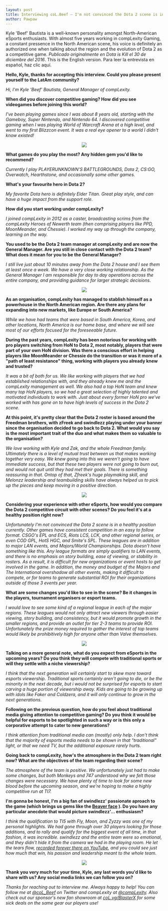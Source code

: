 ```yaml
---
layout: post
title: Interviewing coL.Beef — I'm not convinced the Dota 2 scene is in a healthy position
author: Pawpaw
---
```


Kyle 'Beef' Bautista is a well-known personality amongst North-American eSports enthusiasts. With almost five years working in compLexity Gaming, a constant pressence in the North American scene, his voice is definitely an authorized one when talking about the region and the evolution of Dota 2 as a competitive game. _Publicado originalmente en Dota is Kill el 30 de diciembre del 2016_. This is the English version. Para leer la entrevista en español, haz clic aquí.

**Hello, Kyle, thanks for accepting this interview. Could you please present yourself to the LatAm community?**

_Hi, I'm Kyle 'Beef' Bautista, General Manager of compLexity._

**When did you discover competitive gaming? How did you see videogames before joining this world?**

_I've been playing games since I was about 8 years old, starting with the Gameboy, Super Nintendo, and Nintendo 64. I discovered competitive gaming when I was playing World of Warcraft Arena at a high level, and went to my first Blizzcon event. It was a real eye opener to a world I didn't know existed!_

<p align="center">
  <img src="http://pawpaw.me/images/posts/beef1.jpg">
</p>

**What games do you play the most? Any hidden gem you'd like to recommend?**

_Currently I play PLAYERUNKNOWN'S BATTLEGROUNDS, Dota 2, CS:GO, Overwatch, Hearthstone, and occasionally some other games._

**What's your favourite hero in Dota 2?**

_My favorite Dota hero is definitely Elder Titan. Great play style, and can have a huge impact from the support role._

**How did you start working under compLexity?**

_I joined compLexity in 2012 as a caster, broadcasting scrims from the compLexity Heroes of Newerth team (then comprising players like PPD, MoonMeander, and Chessie). I worked my way up through the company, learning on the way._

**You used to be the Dota 2 team manager at compLexity and are now the General Manager. Are you still in close contact with the Dota 2 team? What does it mean for you to be the General Manager?**

_I still live just about 10 minutes away from the Dota 2 house and I see them at least once a week. We have a very close working relationship. As the General Manager I am responsible for day to day operations across the entire company, and providing guidance for larger strategic decisions._

<p align="center">
  <img src="http://pawpaw.me/images/posts/beef2.jpg">
</p>

**As an organisation, compLexity has managed to stablish himself as a powerhouse in the North American region. Are there any plans for expanding into new markets, like Europe or South America?**

_While we have had teams that were based in South America, Korea, and other locations, North America is our home base, and where we will see most of our efforts focused for the foreseeable future._

**During the past years, compLexity has been notorious for working with pro players switching from HoN to Dota 2, most notably, players that were part of your own HoN division. Was there a conscious effort in helping players like MoonMeander or Chessie do the transition or was it more of a "path of least resistance" thing, working with players you already knew and trusted?**

_It was a bit of both for us. We like working with players that we had established relationships with, and they already knew me and the compLexity management as well. We also had a top HoN team and knew many top HoN players, so we had a great selection of highly talented and motivated individuals to work with. Just about every former HoN pro we've worked with has gone on to have high levels of success in the Dota 2 scene._

**At this point, it's pretty clear that the Dota 2 roster is based around the Freedman brothers, with zFreek and swindlezz playing under your banner since the organisation decided to go back to Dota 2. What would you say is the most important trait of the duo and what makes them so valuable to the organisation?**

_We love working with Kyle and Zak, and the whole Freedman family. Ultimately there is a level of mutual trust between us that makes working together very easy. We knew going into this we weren't going to have immediate success, but that these two players were not going to burn out, and would not quit until they had met their goals. There is something reassuring in that. Ontop of that, Zfreek's huge playmaking skill, and Melonzz leadership and teambuilding skills have always helped us to pick up the pieces and keep moving in a positive direction._

<p align="center">
  <img src="http://pawpaw.me/images/posts/beef3.jpg">
</p>

**Considering your experience with other eSports, how would you compare the Dota 2 competitive circuit with other scenes? Do you feel it's at a healthy position right now?**

_Unfortunately I'm not convinced the Dota 2 scene is in a healthy position currently. Other games have consistent competition in an easy to follow format. CSGO's EPL and ECS, Riots LCS, LCK, and other regional series, or even COD GPL, HotS HGC, and Smite's SPL. These leagues are in addition to major LAN events, and Majors/World Championships. Dota doesn't have something like this. Any league formats are simply qualifiers to LAN events, and there is no emphasis on story building, ease of viewing, or stability in rosters. As a result, it is difficult for new organizations or event hosts to get involved in the game. In addition, the money and budget of the Majors and The International overshadow all other events, making it difficult to compete, or for teams to generate substantial ROI for their organizations outside of those 3 events per year._

**What are some changes you'd like to see in the scene? Be it changes in the players, tournament organisers or esport teams.**

_I would love to see some kind of a regional league in each of the major regions. These leagues would not only attract new viewers through easier viewing, story building, and consistency, but it would promote growth in the smaller regions, and provide an outlet for tier 2-3 teams to provide ROI. Unfortunately the prize money required to gather the interest of top teams would likely be prohibitively high for anyone other than Valve themselves._

<p align="center">
  <img src="http://pawpaw.me/images/posts/beef4.jpg">
</p>

**Talking on a more general note, what do you expect from eSports in the upcoming years? Do you think they will compete with traditional sports or will they settle with a niche viewership?**

_I think that the next generation will certainly start to skew more toward esports viewership. Traditional sports certainly aren't going to die, or be the minority in the next decade, but i would not be surprised for esports to start carving a huge portion of viewership away. Kids are going to be growing up with idols like Faker and Coldzera, and it will only continue to grow in the next generations._

**Following on the previous question, how do you feel about traditional media giving attention to competitive gaming? Do you think it would be helpful for esports to be spotlighted in such a way or is this only a corporative attempt to cater to new generations?**

_I think attention from traditional media can (mostly) only help. I don't think that the majority of esports media needs to be shown in that "traditional" light, or that we need TV, but the additional exposure rarely hurts._

**Going back to compLexity, how's the atmosphere in the Dota 2 team right now? What are the objectives of the team regarding their scene?**

_The atmosphere of the team is positive. We unfortunately just had to make some changes, but both Monkeys and 747 understood why we felt those changes were necessary. We have plenty of time to look for some new blood before the upcoming season, and we're hoping to make a highly competitive run at TI7._

**I'm gonna be honest, I'm a big fan of swindlezz' passionate aproach to the game (which brings us gems like the [Beaver face](https://www.youtube.com/watch?v=Vkor8_LJr4A) ). Do you have any particular anecdote that would picture swindlezz'... enthusiasm?**

_I think the qualification to TI5 with Fly, Moon, and Zyzzy was one of my personal highlights. We had gone through over 30 players looking for those additions, and to rally and qualify for the biggest event of all time, in that fashion, it was incredible. swindlezz and the entire team were so emotional, and they didn't hide it from the camera we had in the playing room. He let the tears flow, [recorded forever there on YouTube](https://www.youtube.com/watch?v=K2mJgIVqwDg), and you could see just how much that win, his passion and leadership meant to the whole team._

<p align="center">
  <img src="http://pawpaw.me/images/posts/beef5.jpg">
</p>

**Thank you very much for your time, Kyle, any last words you'd like to share with us? Any social media links we can follow you on?**

_Thanks for reaching out to interview me. Always happy to help! You can follow me at [@coL_Beef](https://twitter.com/coL_Beef) on Twitter and compLexity at [@compLexity](twitter.com/compLexity). Also check out our sponsor's new fan showroom at [coL.vg/BlasterX](coL.vg/BlasterX) for some sick deals on the same gear our players use!_